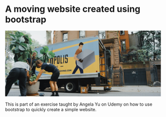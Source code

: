 # A moving website created using bootstrap

![An image of the moving company](./moving-van.jpg)

This is part of an exercise taught by Angela Yu on Udemy on how to use bootstrap to quickly create a simple website.

